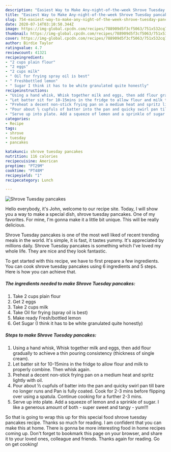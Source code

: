 ```yaml
---
description: "Easiest Way to Make Any-night-of-the-week Shrove Tuesday pancakes"
title: "Easiest Way to Make Any-night-of-the-week Shrove Tuesday pancakes"
slug: 754-easiest-way-to-make-any-night-of-the-week-shrove-tuesday-pancakes
date: 2020-07-14T03:10:50.344Z
image: https://img-global.cpcdn.com/recipes/788909d5f3cf5063/751x532cq70/shrove-tuesday-pancakes-recipe-main-photo.jpg
thumbnail: https://img-global.cpcdn.com/recipes/788909d5f3cf5063/751x532cq70/shrove-tuesday-pancakes-recipe-main-photo.jpg
cover: https://img-global.cpcdn.com/recipes/788909d5f3cf5063/751x532cq70/shrove-tuesday-pancakes-recipe-main-photo.jpg
author: Birdie Taylor
ratingvalue: 4.7
reviewcount: 41321
recipeingredient:
- "2 cups plain flour"
- "2 eggs"
- "2 cups milk"
- " Oil for frying spray oil is best"
- " Freshbottled lemon"
- " Sugar I think it has to be white granulated quite honestly"
recipeinstructions:
- "Using a hand whisk, Whisk together milk and eggs, then add flour gradually to achieve a thin pouring consistency (thickness of single cream)."
- "Let batter sit for 10-15mins in the fridge to allow flour and milk to properly combine. Then whisk again."
- "Preheat a decent non-stick frying pan on a medium heat and spritz lightly with oil."
- "Pour about ½ cupfuls of batter into the pan and quicky swirl pan till bare no longer runs and Pan is fully coated. Cook for 2-3 mins before flipping over using a spatula. Continue cooking for a further 2-3 mins."
- "Serve up into plate. Add a squeeze of lemon and a sprinkle of sugar. I like a generous amount of both - super sweet and tangy - yum!!!"
categories:
- Recipe
tags:
- shrove
- tuesday
- pancakes

katakunci: shrove tuesday pancakes 
nutrition: 116 calories
recipecuisine: American
preptime: "PT29M"
cooktime: "PT48M"
recipeyield: "1"
recipecategory: Lunch

---
```



![Shrove Tuesday pancakes](https://img-global.cpcdn.com/recipes/788909d5f3cf5063/751x532cq70/shrove-tuesday-pancakes-recipe-main-photo.jpg)

Hello everybody, it's John, welcome to our recipe site. Today, I will show you a way to make a special dish, shrove tuesday pancakes. One of my favorites. For mine, I'm gonna make it a little bit unique. This will be really delicious.

Shrove Tuesday pancakes is one of the most well liked of recent trending meals in the world. It's simple, it is fast, it tastes yummy. It's appreciated by millions daily. Shrove Tuesday pancakes is something which I've loved my whole life. They are nice and they look fantastic.




To get started with this recipe, we have to first prepare a few ingredients. You can cook shrove tuesday pancakes using 6 ingredients and 5 steps. Here is how you can achieve that.

<!--inarticleads1-->

##### The ingredients needed to make Shrove Tuesday pancakes:

1. Take 2 cups plain flour
1. Get 2 eggs
1. Take 2 cups milk
1. Take  Oil for frying (spray oil is best)
1. Make ready  Fresh/bottled lemon
1. Get  Sugar (I think it has to be white granulated quite honestly)




<!--inarticleads2-->

##### Steps to make Shrove Tuesday pancakes:

1. Using a hand whisk, Whisk together milk and eggs, then add flour gradually to achieve a thin pouring consistency (thickness of single cream).
1. Let batter sit for 10-15mins in the fridge to allow flour and milk to properly combine. Then whisk again.
1. Preheat a decent non-stick frying pan on a medium heat and spritz lightly with oil.
1. Pour about ½ cupfuls of batter into the pan and quicky swirl pan till bare no longer runs and Pan is fully coated. Cook for 2-3 mins before flipping over using a spatula. Continue cooking for a further 2-3 mins.
1. Serve up into plate. Add a squeeze of lemon and a sprinkle of sugar. I like a generous amount of both - super sweet and tangy - yum!!!




So that is going to wrap this up for this special food shrove tuesday pancakes recipe. Thanks so much for reading. I am confident that you can make this at home. There is gonna be more interesting food in home recipes coming up. Don't forget to bookmark this page on your browser, and share it to your loved ones, colleague and friends. Thanks again for reading. Go on get cooking!
